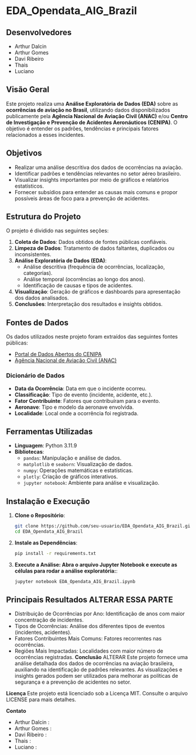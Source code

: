 # EDA_Opendata_AIG_Brazil

## Desenvolvedores

- Arthur Dalcin 
- Arthur Gomes 
- Davi Ribeiro 
- Thais 
- Luciano 


## Visão Geral

Este projeto realiza uma **Análise Exploratória de Dados (EDA)** sobre as **ocorrências de aviação no Brasil**, utilizando dados disponibilizados publicamente pela **Agência Nacional de Aviação Civil (ANAC)** e/ou **Centro de Investigação e Prevenção de Acidentes Aeronáuticos (CENIPA)**. O objetivo é entender os padrões, tendências e principais fatores relacionados a esses incidentes.

## Objetivos

- Realizar uma análise descritiva dos dados de ocorrências na aviação.
- Identificar padrões e tendências relevantes no setor aéreo brasileiro.
- Visualizar insights importantes por meio de gráficos e relatórios estatísticos.
- Fornecer subsídios para entender as causas mais comuns e propor possíveis áreas de foco para a prevenção de acidentes.

## Estrutura do Projeto

O projeto é dividido nas seguintes seções:

1. **Coleta de Dados**: Dados obtidos de fontes públicas confiáveis.
2. **Limpeza de Dados**: Tratamento de dados faltantes, duplicados ou inconsistentes.
3. **Análise Exploratória de Dados (EDA)**:
   - Análise descritiva (frequência de ocorrências, localização, categorias).
   - Análise temporal (ocorrências ao longo dos anos).
   - Identificação de causas e tipos de acidentes.
4. **Visualização**: Geração de gráficos e dashboards para apresentação dos dados analisados.
5. **Conclusões**: Interpretação dos resultados e insights obtidos.

## Fontes de Dados

Os dados utilizados neste projeto foram extraídos das seguintes fontes públicas:
- [Portal de Dados Abertos do CENIPA](https://dados.gov.br/dataset/ocorrencias-aeronauticas)
- [Agência Nacional de Aviação Civil (ANAC)](https://www.anac.gov.br/assuntos/dados-e-estatisticas)

### Dicionário de Dados

- **Data da Ocorrência**: Data em que o incidente ocorreu.
- **Classificação**: Tipo de evento (incidente, acidente, etc.).
- **Fator Contribuinte**: Fatores que contribuíram para o evento.
- **Aeronave**: Tipo e modelo da aeronave envolvida.
- **Localidade**: Local onde a ocorrência foi registrada.

## Ferramentas Utilizadas

- **Linguagem**: Python 3.11.9
- **Bibliotecas**:
  - `pandas`: Manipulação e análise de dados.
  - `matplotlib` e `seaborn`: Visualização de dados.
  - `numpy`: Operações matemáticas e estatísticas.
  - `plotly`: Criação de gráficos interativos.
  - `jupyter notebook`: Ambiente para análise e visualização.

## Instalação e Execução

1. **Clone o Repositório**:
   ```bash
   git clone https://github.com/seu-usuario/EDA_Opendata_AIG_Brazil.git
   cd EDA_Opendata_AIG_Brazil
   
2. **Instale as Dependências**:
   ```bash
   pip install -r requirements.txt

3. **Execute a Análise: Abra o arquivo Jupyter Notebook e execute as células para rodar a análise exploratória:**:
   ```bash
   jupyter notebook EDA_Opendata_AIG_Brazil.ipynb

## Principais Resultados ALTERAR ESSA PARTE
- Distribuição de Ocorrências por Ano: Identificação de anos com maior concentração de incidentes.
- Tipos de Ocorrências: Análise dos diferentes tipos de eventos (incidentes, acidentes).
- Fatores Contribuintes Mais Comuns: Fatores recorrentes nas ocorrências.
- Regiões Mais Impactadas: Localidades com maior número de ocorrências registradas.
**Conclusão** ALTERAR
Este projeto fornece uma análise detalhada dos dados de ocorrências na aviação brasileira, auxiliando na identificação de padrões relevantes. As visualizações e insights gerados podem ser utilizados para melhorar as políticas de segurança e a prevenção de acidentes no setor.


**Licença**
Este projeto está licenciado sob a Licença MIT. Consulte o arquivo LICENSE para mais detalhes.

**Contato**
- Arthur Dalcin :
- Arthur Gomes :
- Davi Ribeiro :
- Thais :
- Luciano :
   
